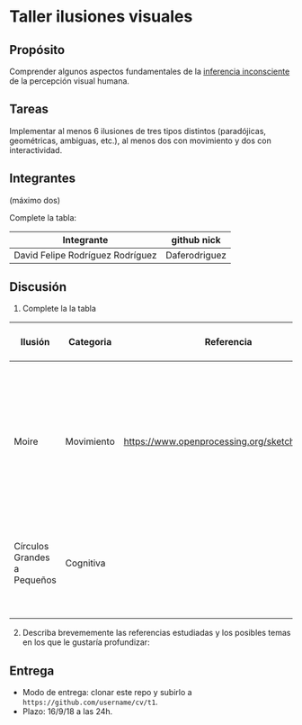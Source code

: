 # Taller ilusiones visuales

## Propósito

Comprender algunos aspectos fundamentales de la [inferencia inconsciente](https://github.com/VisualComputing/Cognitive) de la percepción visual humana.

## Tareas

Implementar al menos 6 ilusiones de tres tipos distintos (paradójicas, geométricas, ambiguas, etc.), al menos dos con movimiento y dos con interactividad.

## Integrantes
(máximo dos)

Complete la tabla:

| Integrante | github nick |
|------------|-------------|
|      David Felipe Rodríguez Rodríguez      |      Daferodriguez       |

## Discusión

1. Complete la la tabla

| Ilusión | Categoria | Referencia | Tipo de interactividad (si aplica) | URL código base (si aplica) |
|---------|-----------|------------|------------------------------------|-----------------------------|
|    Moire     |     Movimiento      |     https://www.openprocessing.org/sketch/348969       |                 El patrón de interferencia de los círculos y las líneas forma un efecto conocido como efecto de Moiré, que produce la visualización de diferentes formas y deformaciones                   |              https://github.com/Daferodriguez/Optical_Illusions/tree/master/circulos               |
|    Círculos Grandes a Pequeños     |     Cognitiva      |            |             Los círculos superpuestos se ven más pequeños que aquellos que están hacia el "Fondo"                       |               https://github.com/Daferodriguez/Optical_Illusions/tree/master/circulosGrandesYPequen              |
|         |           |            |                                    |                             |
|         |           |            |                                    |                             |
|         |           |            |                                    |                             |
|         |           |            |                                    |                             |

2. Describa brevememente las referencias estudiadas y los posibles temas en los que le gustaría profundizar:

## Entrega

* Modo de entrega: clonar este repo y subirlo a `https://github.com/username/cv/t1`.
* Plazo: 16/9/18 a las 24h.

